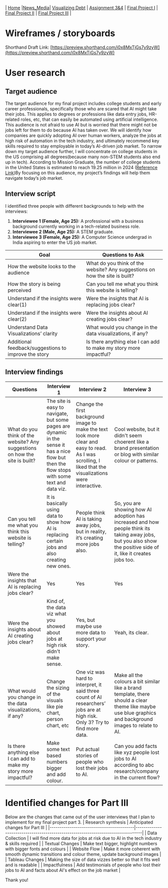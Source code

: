 | [Home](https://hjayanne.github.io/Portfolio_hjayanne/) |[News_Media](newsdemo)| [Visualizing Debt](visualizing-government-debt) | [Assignment 3&4](critique-by-design) | [Final Project I](final-project-part-one) | [Final Project II](final-project-part-two) | [Final Project III](final-project-part-three) |

# Wireframes / storyboards
Shorthand Draft Link: [https://preview.shorthand.com/i0x8MxTjGs7y9zyW](https://preview.shorthand.com/i0x8MxTjGs7y9zyW)

# User research 

## Target audience
The target audience for my final project includes college students and early career professionals, specifically those who are scared that AI might take their jobs. This applies to degrees or professions like data entry jobs, HR-related roles, etc, that can easily be automated using artificial intelligence.  This audience is not afraid to use AI but is worried that there might not be jobs left for them to do because AI has taken over. 
We will identify how companies are quickly adopting AI over human workers, analyze the jobs at high risk of automation in the tech industry, and ultimately recommend key skills required to stay employable in today’s AI-driven job market. 
To narrow down my target audience further, I will concentrate on college students in the US comprising all degrees(because many non-STEM students also end up in tech). According to Mission Graduate, the number of college students in the United States is estimated to reach 19.25 million in 2024 ([Reference Link](https://missiongraduatenm.org/college-enrollment-statistics/#:~:text=The%20number%20of%20college%20students,enrolled%20in%20colleges%20and%20universities.))By focusing on this audience, my project’s findings will help them navigate today’s job market. 


## Interview script

I identified three people with different backgrounds to help with the interviews:

1. **Interviewee 1 (Female, Age 25):** A professional with a business background currently working in a tech-related business role.
2.	**Interviewee 2 (Male, Age 25):** A STEM graduate.
3.	**Interviewee 3 (Female, Age 25):** A Computer Science undergrad in India aspiring to enter the US job market.


| Goal | Questions to Ask |
|------|------------------|
| How the website looks to the audience | What do you think of the website? Any suggestions on how the site is built? | 
| How the story is being perceived | Can you tell me what you think this website is telling? |
| Understand if the insights were clear(1)  | Were the insights that AI is replacing jobs clear? |
| Understand if the insights were clear(2) | Were the insights about AI creating jobs clear? |
| Understand Data Visualizations’ clarity | What would you change in the data visualizations, if any? |
| Additional feedback/suggestions to improve the story | Is there anything else I can add to make my story more impactful? |

## Interview findings

| Questions               | Interview 1 | Interview 2 | Interview 3 |
|-------------------------|--------------------------------|-------------|-------------|
| What do you think of the website? Any suggestions on how the site is built? | The site is easy to navigate, but some pages are dynamic in the sense it has a nice flow but then the flow stops with some text and data viz. | Change the first background image to make the text look more clear and easy to read. As I was scrolling, I liked that the visualizations were interactive. | Cool website, but it didn't seem choerent like a brand presentation or blog with similar colour or patterns. |
| Can you tell me what you think this website is telling? | It is basically using data to show how AI is replacing certain jobs and also creating new ones.| People think AI is taking away jobs, but in reality, it’s creating more jobs also. | So, you are showing how AI adoption has increased and how people think its taking away jobs, but you also show the positive side of it, like it creates jobs too. |
| Were the insights that AI is replacing jobs clear? | Yes | Yes | Yes |
| Were the insights about AI creating jobs clear? | Kind of, the data viz what you showed about jobs at high risk didn't make sense.| Yes, but maybe use more data to support your story. | Yeah, its clear. |
| What would you change in the data visualizations, if any? | Change the sizing of the visuals like pie chart, person chart, etc| One viz was hard to interpret, it said three count of AI researchers’ jobs are at high risk. Only 3? Try to find more data. | Make all the colours a bit similar like a brand template, there should a clear theme like maybe use blue graphics and background images to relate to AI. |
| Is there anything else I can add to make my story more impactful? | Make some text based numbers bigger and add colour.| Put actual stories of people who lost their jobs to AI. | Can you add facts like xyz people lost jobs to AI according to abc research/company in the current flow? |



# Identified changes for Part III
Below are the changes that came out of the user interviews that I plan to implement for my final project part 3.
| Research synthesis                       | Anticipated changes for Part III                                                |
|------------------------------------------|---------------------------------------------------------------------------------|
| Data Collection | I will find more data for jobs at risk due to AI in the tech industry & skills required |
| Textual Changes | Make text bigger, highlight numbers with bigger fonts and colours |
| Website Flow | Make it more coherent with smooth dynamic transitions and colour theme, update background images |
| Tableau Changes | Making the size of data vizzes better so that it fits well and is readable |
| Impactfulness | Add testimonials of people who lost their jobs to AI and facts about AI's effect on the job market |

Thank you!
